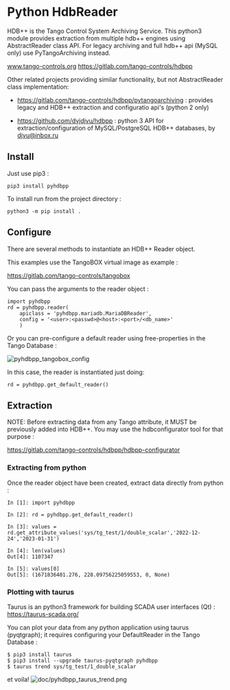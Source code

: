# Python HdbReader

HDB++ is the Tango Control System Archiving Service.
This python3 module provides extraction from multiple hdb++ engines using AbstractReader class API.
For legacy archiving and full hdb++ api (MySQL only) use PyTangoArchiving instead.

www.tango-controls.org
https://gitlab.com/tango-controls/hdbpp

Other related projects providing similar functionality, but not AbstractReader class implementation:

 - https://gitlab.com/tango-controls/hdbpp/pytangoarchiving : provides legacy and HDB++ extraction and configuratio api's (python 2 only)

 - https://github.com/dvjdjvu/hdbpp : python 3 API for extraction/configuration of MySQL/PostgreSQL HDB++ databases, by djvu@inbox.ru


## Install

Just use pip3 :
```
pip3 install pyhdbpp
```

To install run from the project directory :
```
python3 -m pip install .

```

## Configure

There are several methods to instantiate an HDB++ Reader object.

This examples use the TangoBOX virtual image as example :

  https://gitlab.com/tango-controls/tangobox

You can pass the arguments to the reader object :
```
import pyhdbpp
rd = pyhdbpp.reader(
    apiclass = 'pyhdbpp.mariadb.MariaDBReader',
    config = '<user>:<passwd>@<host>:<port>/<db_name>'
    )
```

Or you can pre-configure a default reader using free-properties in the Tango Database :

![pyhdbpp_tangobox_config](doc/pyhdbpp_tangobox_config.png "pyhdbpp config")

In this case, the reader is instantiated just doing:
```
rd = pyhdbpp.get_default_reader()
```

## Extraction

NOTE: Before extracting data from any Tango attribute, it MUST be previously added into HDB++. You may use the hdbconfigurator tool for that purpose :

  https://gitlab.com/tango-controls/hdbpp/hdbpp-configurator 

### Extracting from python

Once the reader object have been created, extract data directly from python :
```
In [1]: import pyhdbpp

In [2]: rd = pyhdbpp.get_default_reader()

In [3]: values = rd.get_attribute_values('sys/tg_test/1/double_scalar','2022-12-24','2023-01-31')

In [4]: len(values)
Out[4]: 1107347

In [5]: values[0]
Out[5]: (1671836401.276, 228.09756225059553, 0, None)
```

### Plotting with taurus

Taurus is an python3 framework for building SCADA user interfaces (Qt) :
  https://taurus-scada.org/

You can plot your data from any python application using taurus (pyqtgraph); it requires configuring your DefaultReader in the Tango Database :
```
$ pip3 install taurus 
$ pip3 install --upgrade taurus-pyqtgraph pyhdbpp
$ taurus trend sys/tg_test/1_double_scalar
```

et voila!
![doc/pyhdbpp_taurus_trend.png](doc/pyhdbpp_taurus_trend.png "doc/pyhdbpp_taurus_trend.png")
